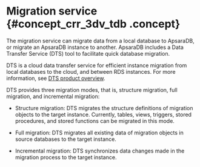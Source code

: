 # Migration service {#concept_crr_3dv_tdb .concept}

The migration service can migrate data from a local database to ApsaraDB, or migrate an ApsaraDB instance to another. ApsaraDB includes a Data Transfer Service \(DTS\) tool to facilitate quick database migration.

DTS is a cloud data transfer service for efficient instance migration from local databases to the cloud, and between RDS instances. For more information, see [DTS product overview](https://www.alibabacloud.com/help/doc-detail/26592.htm).

DTS provides three migration modes, that is, structure migration, full migration, and incremental migration:

-   Structure migration: DTS migrates the structure definitions of migration objects to the target instance. Currently, tables, views, triggers, stored procedures, and stored functions can be migrated in this mode.

-   Full migration: DTS migrates all existing data of migration objects in source databases to the target instance.

-   Incremental migration: DTS synchronizes data changes made in the migration process to the target instance.


